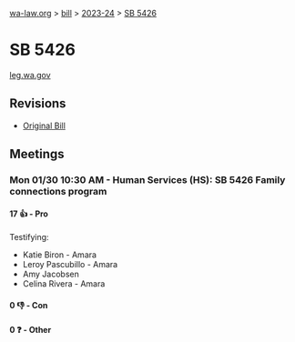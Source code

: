 [wa-law.org](/) > [bill](/bill/) > [2023-24](/bill/2023-24/) > [SB 5426](/bill/2023-24/sb/5426/)

# SB 5426
[leg.wa.gov](https://app.leg.wa.gov/billsummary?BillNumber=5426&Year=2023&Initiative=false)

## Revisions
* [Original Bill](1/)

## Meetings
### Mon 01/30 10:30 AM - Human Services (HS): SB 5426 Family connections program
#### 17 👍 - Pro
Testifying:
* Katie Biron - Amara
* Leroy Pascubillo - Amara
* Amy Jacobsen
* Celina  Rivera - Amara

#### 0 👎 - Con

#### 0 ❓ - Other
